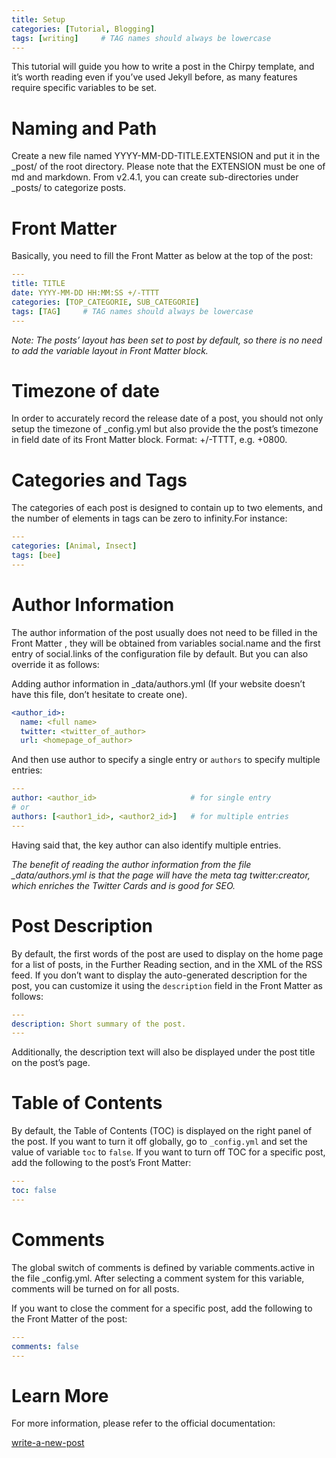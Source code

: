 ```yaml
---
title: Setup
categories: [Tutorial, Blogging]
tags: [writing]     # TAG names should always be lowercase
---
```

This tutorial will guide you how to write a post in the Chirpy template, and it’s worth reading even if you’ve used Jekyll before, as many features require specific variables to be set.

# Naming and Path
Create a new file named YYYY-MM-DD-TITLE.EXTENSION and put it in the _post/ of the root directory. Please note that the EXTENSION must be one of md and markdown. From v2.4.1, you can create sub-directories under _posts/ to categorize posts.

# Front Matter
Basically, you need to fill the Front Matter as below at the top of the post:

```yaml
---
title: TITLE
date: YYYY-MM-DD HH:MM:SS +/-TTTT
categories: [TOP_CATEGORIE, SUB_CATEGORIE]
tags: [TAG]     # TAG names should always be lowercase
---
```
*Note: The posts’ layout has been set to post by default, so there is no need to add the variable layout in Front Matter block.*

# Timezone of date
In order to accurately record the release date of a post, you should not only setup the timezone of _config.yml but also provide the the post’s timezone in field date of its Front Matter block. Format: +/-TTTT, e.g. +0800.

# Categories and Tags
The categories of each post is designed to contain up to two elements, and the number of elements in tags can be zero to infinity.For instance:

```yaml
---
categories: [Animal, Insect]
tags: [bee]
---
```
# Author Information
The author information of the post usually does not need to be filled in the Front Matter , they will be obtained from variables social.name and the first entry of social.links of the configuration file by default. But you can also override it as follows:

Adding author information in _data/authors.yml (If your website doesn’t have this file, don’t hesitate to create one).

```yaml
<author_id>:
  name: <full name>
  twitter: <twitter_of_author>
  url: <homepage_of_author>
```
And then use author to specify a single entry or `authors` to specify multiple entries:

```yaml
---
author: <author_id>                     # for single entry
# or
authors: [<author1_id>, <author2_id>]   # for multiple entries
---
````
Having said that, the key author can also identify multiple entries.

*The benefit of reading the author information from the file _data/authors.yml is that the page will have the meta tag twitter:creator, which enriches the Twitter Cards and is good for SEO.*

# Post Description
By default, the first words of the post are used to display on the home page for a list of posts, in the Further Reading section, and in the XML of the RSS feed. If you don’t want to display the auto-generated description for the post, you can customize it using the `description` field in the Front Matter as follows:

```yaml
---
description: Short summary of the post.
---
```
Additionally, the description text will also be displayed under the post title on the post’s page.

# Table of Contents
By default, the Table of Contents (TOC) is displayed on the right panel of the post. If you want to turn it off globally, go to `_config.yml` and set the value of variable `toc` to `false`. If you want to turn off TOC for a specific post, add the following to the post’s Front Matter:

```yaml
---
toc: false
---
```
# Comments
The global switch of comments is defined by variable comments.active in the file _config.yml. After selecting a comment system for this variable, comments will be turned on for all posts.

If you want to close the comment for a specific post, add the following to the Front Matter of the post:

```yaml
---
comments: false
---
```
# Learn More
For more information, please refer to the official documentation:

[write-a-new-post](https://chirpy.cotes.page/posts/write-a-new-post/)
## 


